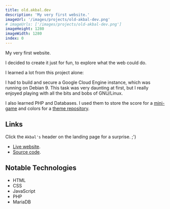 ```yaml
---
title: old.akbal.dev
description: 'My very first website.'
imageUrl: '/images/projects/old-akbal-dev.png'
# imageUrls: ['/images/projects/old-akbal-dev.png']
imageHeight: 1280
imageWidth: 1280
index: 0
---
```


My very first website.

I decided to create it just for fun, to explore what the web could do.

I learned a lot from this project alone:

I had to build and secure a Google Cloud Engine instance, which was running on Debian 9. This task was very daunting at first, but I really enjoyed playing with all the bits and bobs of GNU/Linux.

I also learned PHP and Databases. I used them to store the score for a [mini-game](https://old.akbal.dev/webpages/clicker.php) and colors for a [theme repository](https://old.akbal.dev/webpages/temas.php).

## Links

Click the `Akbal's` header on the landing page for a surprise. ;')

- [Live website](https://old.akbal.dev).
- [Source code](https://github.com/AlejandroAkbal/old.akbal.dev).

## Notable Technologies

- HTML
- CSS
- JavaScript
- PHP
- MariaDB
